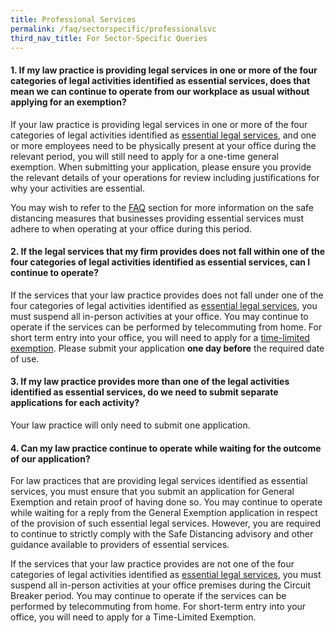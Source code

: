 ```yaml
---
title: Professional Services
permalink: /faq/sectorspecific/professionalsvc
third_nav_title: For Sector-Specific Queries
---
```


#### **1. If my law practice is providing legal services in one or more of the four categories of legal activities identified as essential services, does that mean we can continue to operate from our workplace as usual without applying for an exemption?**
If your law practice is providing legal services in one or more of the four categories of legal activities identified as <a href="https://go.gov.sg/essenatiallegal" target="_blank">essential legal services</a>, and one or more employees need to be physically present at your office during the relevant period, you will still need to apply for a one-time general exemption. When submitting your application, please ensure you provide the relevant details of your operations for review including justifications for why your activities are essential.

You may wish to refer to the <a href="https://go.gov.sg/covidfaq" target="_blank">FAQ</a> section for more information on the safe distancing measures that businesses providing essential services must adhere to when operating at your office during this period. 

#### **2. If the legal services that my firm provides does not fall within one of the four categories of legal activities identified as essential services, can I continue to operate?**
If the services that your law practice provides does not fall under one of the four categories of legal activities identified as <a href="https://go.gov.sg/essenatiallegal" target="_blank">essential legal services</a>, you must suspend all in-person activities at your office. You may continue to operate if the services can be performed by telecommuting from home. For short term entry into your office, you will need to apply for a <a href="https://go.gov.sg/timelimitedexemption" target="_blank">time-limited exemption</a>. Please submit your application **one day before** the required date of use.

#### **3. If my law practice provides more than one of the legal activities identified as essential services, do we need to submit separate applications for each activity?**
Your law practice will only need to submit one application.

#### **4. Can my law practice continue to operate while waiting for the outcome of our application?**
For law practices that are providing legal services identified as essential services, you must ensure that you submit an application for General Exemption and retain proof of having done so. You may continue to operate while waiting for a reply from the General Exemption application in respect of the provision of such essential legal services. However, you are required to continue to strictly comply with the Safe Distancing advisory and other guidance available to providers of essential services.

If the services that your law practice provides are not one of the four categories of legal activities identified as <a href="https://go.gov.sg/essenatiallegal" target="_blank">essential legal services</a>, you must suspend all in-person activities at your office premises during the Circuit Breaker period. You may continue to operate if the services can be performed by telecommuting from home. For short-term entry into your office, you will need to apply for a Time-Limited Exemption.
